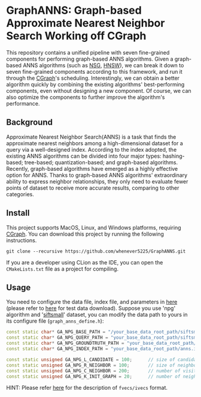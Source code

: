 # GraphANNS: Graph-based Approximate Nearest Neighbor Search Working off CGraph
This repository contains a unified pipeline with seven fine-grained components for performing graph-based ANNS algorithms. Given a graph-based ANNS algorithms (such as [NSG](https://github.com/ZJULearning/nsg), [HNSW](https://github.com/nmslib/hnswlib)), we can break it down to seven fine-grained components according to this framework, and run it through the [CGraph](https://github.com/ChunelFeng/CGraph)'s scheduling. Interestingly, we can obtain a better algorithm quickly by combining the existing algorithms' best-performing components, even without designing a new component. Of course, we can also optimize the components to further improve the algorithm's performance.

## Background

Approximate Nearest Neighbor Search(ANNS) is a task that finds the approximate nearest neighbors among a high-dimensional dataset for a query via a well-designed index. According to the index adopted, the existing ANNS algorithms can be divided into four major types: hashing-based; tree-based; quantization-based; and graph-based algorithms. Recently, graph-based algorithms have emerged as a highly effective option for ANNS. Thanks to graph-based ANNS algorithms' extraordinary ability to express neighbor relationships, they only need to evaluate fewer points of dataset to receive more accurate results, comparing to other categories.

## Install

This project supports MacOS, Linux, and Windows platforms, requiring [CGraph](https://github.com/ChunelFeng/CGraph). You can download this project by running the following instructions.

```
git clone --recursive https://github.com/whenever5225/GraphANNS.git
```

If you are a developer using CLion as the IDE, you can open the `CMakeLists.txt` file as a project for compiling. 

## Usage
You need to configure the data file, index file, and parameters in [here](https://github.com/whenever5225/GraphANNS/blob/main/src/graph_anns_define.h) (please refer to [here](http://corpus-texmex.irisa.fr/) for test data download). Suppose you use 'npg' algorithm and '[siftsmall](ftp://ftp.irisa.fr/local/texmex/corpus/siftsmall.tar.gz)' dataset, you can modify the data path to yours in its configure file (`graph_anns_define.h`):

```cpp
const static char* GA_NPG_BASE_PATH = "/your_base_data_root_path/siftsmall/siftsmall_base.fvecs";
const static char* GA_NPG_QUERY_PATH = "your_base_data_root_path/siftsmall/siftsmall_query.fvecs";
const static char* GA_NPG_GROUNDTRUTH_PATH = "your_base_data_root_path/siftsmall/siftsmall_groundtruth.ivecs";
const static char* GA_NPG_INDEX_PATH = "your_base_data_root_path/anns.index";

const static unsigned GA_NPG_L_CANDIDATE = 100;      // size of candidate set for neighbor selection
const static unsigned GA_NPG_R_NEIGHBOR = 100;       // size of neighbor set
const static unsigned GA_NPG_C_NEIGHBOR = 200;       // number of visited candidate neighbors when neighbor selection
const static unsigned GA_NPG_K_INIT_GRAPH = 20;      // number of neighbors of initial graph
```

HINT: Please refer [here](http://corpus-texmex.irisa.fr/) for the description of `fvecs/ivecs` format.
